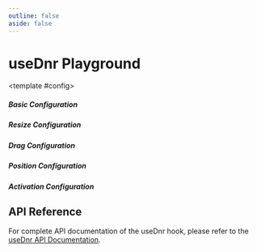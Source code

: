 ```yaml
---
outline: false
aside: false
---
```


# useDnr Playground

<script setup>
import { ref, computed, shallowRef, watch } from 'vue'
import { useDnr } from 'vue-dndnr'

// Element references
const elementRef = ref(null)
const containerRef = ref(null)
const containerBounds = ref(false);
const containerElement = computed(() => {
  if (containerBounds.value) {
    return containerRef.value
  }
  return undefined
})

// Custom handles references
const brHandleRef = ref(null)
const trHandleRef = ref(null)
const blHandleRef = ref(null)
const tlHandleRef = ref(null)
const customHandlesMap = computed(() => {
  if (handleType.value !== 'custom') return undefined

  const map = new Map()
  if (brHandleRef.value) map.set('br', brHandleRef.value)
  if (trHandleRef.value) map.set('tr', trHandleRef.value)
  if (blHandleRef.value) map.set('bl', blHandleRef.value)
  if (tlHandleRef.value) map.set('tl', tlHandleRef.value)
  return map
})

// Basic configuration
const initialPosition = shallowRef({ x: 50, y: 50 })
const initialSize = shallowRef({ width: 200, height: 150 })
const disabled = ref(false)
const disableDrag = ref(false)
const disableResize = ref(false)
const handleType = ref('borders')
const positionType = ref('absolute')
const lockAspectRatio = ref(false)

// Size constraints
const minWidth = ref(100)
const minHeight = ref(100)
const maxWidth = ref(500)
const maxHeight = ref(400)
const enableMinWidth = ref(true)
const enableMinHeight = ref(true)
const enableMaxWidth = ref(true)
const enableMaxHeight = ref(true)

// Activation settings
const activeOn = ref('click')
const preventDeactivation = ref(false)

// Advanced settings
const grid = ref(null)
const useGrid = ref(false)
const gridSize = ref(20)
const axis = ref('both')
const scale = ref(1)
const handlesSize = ref(8)
const availableHandles = ref(['t', 'b', 'r', 'l', 'tr', 'tl', 'br', 'bl'])

// Event logs
const eventLog = ref([])
const logEvent = (event, data) => {
  eventLog.value.unshift({ event, data, time: new Date().toLocaleTimeString() })
  if (eventLog.value.length > 5) {
    eventLog.value.pop()
  }
}

// Computed grid value
const gridValue = computed(() => {
  if (!useGrid.value) return undefined
  return [gridSize.value, gridSize.value]
})

// Computed size constraints
const computedMinWidth = computed(() => enableMinWidth.value ? minWidth.value : undefined)
const computedMinHeight = computed(() => enableMinHeight.value ? minHeight.value : undefined)
const computedMaxWidth = computed(() => enableMaxWidth.value ? maxWidth.value : undefined)
const computedMaxHeight = computed(() => enableMaxHeight.value ? maxHeight.value : undefined)

// Using the useDnr hook
const {
  position,
  size,
  style,
  isDragging,
  isResizing,
  isActive,
  activeHandle,
  hoverHandle,
  registerHandle,
  unregisterHandle
} = useDnr(elementRef, {
  // Basic options
  initialPosition: initialPosition.value,
  initialSize: initialSize.value,
  initialActive: true,
  disabled,
  disableDrag,
  disableResize,

  // Resize options
  handleType,
  positionType,
  lockAspectRatio,
  minWidth: computedMinWidth,
  minHeight: computedMinHeight,
  maxWidth: computedMaxWidth,
  maxHeight: computedMaxHeight,
  handles: availableHandles,
  customHandles: customHandlesMap,
  handlesSize,
  containerElement,
  grid: gridValue,
  axis,
  scale,

  // Activation options
  activeOn,
  preventDeactivation,

  // Event callbacks
  onDragStart: (e) => logEvent('dragStart', { x: position.x, y: position.y }),
  onDrag: (e) => logEvent('drag', { x: position.x, y: position.y }),
  onDragEnd: (e) => logEvent('dragEnd', { x: position.x, y: position.y }),
  onResizeStart: (currentSize, event) => logEvent('resizeStart', { handle: activeHandle.value, size: { ...currentSize } }),
  onResize: (currentSize, event) => logEvent('resize', { handle: activeHandle.value, size: { ...currentSize } }),
  onResizeEnd: (currentSize, event) => logEvent('resizeEnd', { handle: activeHandle.value, size: { ...currentSize } }),
  onActiveChange: (active) => logEvent('activeChange', { active })
})

</script>

<PlaygroundContainer title="useDnr Hook" description="Combined drag and resize functionality">
  <template #demo>
    <div ref="containerRef" class="relative w-full h-full bg-gray-100 dark:bg-gray-800 rounded-lg overflow-hidden">
      <div
        ref="elementRef"
        :style="style"
        class="bg-slate dark:bg-slate-700 text-sm text-white p-4 rounded-xl shadow-xl cursor-move"
      >
        <div>👋 Drag & ↔️ Resize me!</div>
        <div class="text-sm mt-2">Position: {{ position.x }}, {{ position.y }}</div>
        <div class="text-sm mt-1">Size: {{ size.width }} x {{ size.height }}</div>
        <div class="text-sm mt-1">
          <span v-if="isDragging">Dragging...</span>
          <span v-else-if="isResizing">Resizing ({{ activeHandle }})...</span>
          <span v-else-if="isActive">Active</span>
          <span v-else>Idle</span>
        </div>
        <!-- Custom handles when handleType is 'custom' -->
        <template v-if="handleType === 'custom'">
          <div
            ref="brHandleRef"
            class="absolute bottom-0 right-0 w-4 h-4 bg-red rounded-bl cursor-nwse-resize"
          ></div>
          <div
            ref="trHandleRef"
            class="absolute top-0 right-0 w-4 h-4 bg-red rounded-tr cursor-nesw-resize"
          ></div>
          <div
            ref="blHandleRef"
            class="absolute bottom-0 left-0 w-4 h-4 bg-red rounded-bl cursor-nesw-resize"
          ></div>
          <div
            ref="tlHandleRef"
            class="absolute top-0 left-0 w-4 h-4 bg-red rounded-tl cursor-nwse-resize"
          ></div>
        </template>
      </div>
      <!-- Event log display -->
      <div class="absolute bottom-2 right-2 bg-white dark:bg-gray-700 p-2 rounded shadow-md text-xs w-64 max-h-32 overflow-y-auto">
        <div class="font-bold mb-1">Event Log:</div>
        <div v-for="(log, index) in eventLog" :key="index" class="mb-1">
          <span class="text-gray-500">{{ log.time }}</span>
          <span class="font-medium">{{ log.event }}</span>
          <span class="text-xs text-gray-600 dark:text-gray-400">{{ JSON.stringify(log.data) }}</span>
        </div>
        <div v-if="eventLog.length === 0" class="text-gray-500">No events yet</div>
      </div>
    </div>
  </template>

  <template #config>
    <!-- Basic Configuration -->
    <div class="mb-6">
    <h5 class="font-medium text-sm text-gray-700 dark:text-gray-300 mb-2">Basic Configuration</h5>
      <ConfigOption
        label="Disable All"
        description="Disable all drag and resize functionality"
        v-model="disabled"
      />
      <ConfigOption
        label="Disable Drag"
        description="Only disable drag functionality"
        v-model="disableDrag"
      />
      <ConfigOption
        label="Disable Resize"
        description="Only disable resize functionality"
        v-model="disableResize"
      />
      <ConfigOption
        label="Lock Aspect Ratio"
        description="Maintain aspect ratio when resizing"
        v-model="lockAspectRatio"
      />
      <ConfigOption
        label="Use Container"
        description="Constrain element within container boundaries"
        v-model="containerBounds"
      />
    </div>
    <!-- Resize Configuration -->
    <div class="mb-6">
      <h5 class="font-medium text-sm text-gray-700 dark:text-gray-300 mb-2">Resize Configuration</h5>
      <ConfigOption
        label="Handle Type"
        description="Type of resize handles"
        type="select"
        :options="[
          { label: 'Borders', value: 'borders' },
          { label: 'Visible Handles', value: 'handles' },
          { label: 'Custom Handles', value: 'custom' }
        ]"
        v-model="handleType"
      />
      <ConfigOption
        label="Handles Size"
        description="Size of resize handles in pixels"
        type="range"
        :min="4"
        :max="20"
        :step="2"
        v-model="handlesSize"
        :disabled="handleType === 'borders'"
      />
      <ConfigOption
        label="Enable Min Width"
        description="Enable minimum width constraint"
        v-model="enableMinWidth"
      />
      <template v-if="enableMinWidth">
        <ConfigOption
          label="Minimum Width"
          description="Minimum width of the element"
          type="range"
          :min="50"
          :max="300"
          :step="10"
          v-model="minWidth"
        />
      </template>
      <ConfigOption
        label="Enable Min Height"
        description="Enable minimum height constraint"
        v-model="enableMinHeight"
      />
      <template v-if="enableMinHeight">
        <ConfigOption
          label="Minimum Height"
          description="Minimum height of the element"
          type="range"
          :min="50"
          :max="300"
          :step="10"
          v-model="minHeight"
        />
      </template>
      <ConfigOption
        label="Enable Max Width"
        description="Enable maximum width constraint"
        v-model="enableMaxWidth"
      />
      <template v-if="enableMaxWidth">
        <ConfigOption
          label="Maximum Width"
          description="Maximum width of the element"
          type="range"
          :min="200"
          :max="800"
          :step="50"
          v-model="maxWidth"
        />
      </template>
      <ConfigOption
        label="Enable Max Height"
        description="Enable maximum height constraint"
        v-model="enableMaxHeight"
      />
      <template v-if="enableMaxHeight">
        <ConfigOption
          label="Maximum Height"
          description="Maximum height of the element"
          type="range"
          :min="200"
          :max="800"
          :step="50"
          v-model="maxHeight"
        />
      </template>
    </div>
    <!-- Drag Configuration -->
    <div class="mb-6">
      <h5 class="font-medium text-sm text-gray-700 dark:text-gray-300 mb-2">Drag Configuration</h5>
      <ConfigOption
        label="Use Grid"
        description="Snap to grid when dragging"
        v-model="useGrid"
      />
      <ConfigOption
        v-if="useGrid"
        label="Grid Size"
        description="Size of grid cells in pixels"
        type="range"
        :min="5"
        :max="50"
        :step="5"
        v-model="gridSize"
        :disabled="!useGrid"
      />
      <ConfigOption
        label="Drag Axis"
        description="Axis constraint for dragging"
        type="select"
        :options="[
          { label: 'Both', value: 'both' },
          { label: 'X Only', value: 'x' },
          { label: 'Y Only', value: 'y' }
        ]"
        v-model="axis"
      />
      <ConfigOption
        label="Scale Factor"
        description="Scale factor for dragging (for transformed containers)"
        type="range"
        :min="0.5"
        :max="2"
        :step="0.1"
        v-model="scale"
      />
    </div>
    <!-- Position Configuration -->
    <div class="mb-6">
      <h5 class="font-medium text-sm text-gray-700 dark:text-gray-300 mb-2">Position Configuration</h5>
      <ConfigOption
        label="Position Type"
        description="Positioning type of the element"
        type="select"
        :options="[
          { label: 'Absolute', value: 'absolute' },
          { label: 'Relative', value: 'relative' }
        ]"
        v-model="positionType"
      />
    </div>
    <!-- Activation Configuration -->
    <div class="mb-6">
      <h5 class="font-medium text-sm text-gray-700 dark:text-gray-300 mb-2">Activation Configuration</h5>
      <ConfigOption
        label="Activation Mode"
        description="How the element is activated"
        type="select"
        :options="[
          { label: 'No Activation', value: 'none' },
          { label: 'Click to Activate', value: 'click' },
          { label: 'Hover to Activate', value: 'hover' }
        ]"
        v-model="activeOn"
      />
      <ConfigOption
        label="Prevent Deactivation"
        description="Prevent element from being deactivated"
        v-model="preventDeactivation"
      />
    </div>
  </template>
</PlaygroundContainer>

## API Reference

For complete API documentation of the useDnr hook, please refer to the [useDnr API Documentation](/api/use-dnr).
